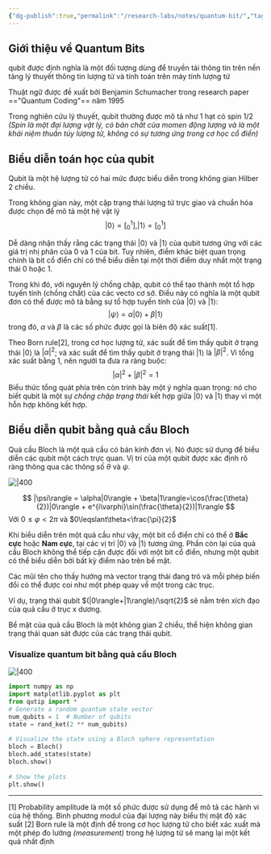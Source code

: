 ```yaml
---
{"dg-publish":true,"permalink":"/research-labs/notes/quantum-bit/","tags":["quantum_computing"]}
---
```


## Giới thiệu về Quantum Bits
qubit được định nghĩa là một đối tượng dùng để truyền tải thông tin trên nền tảng lý thuyết thông tin lượng tử và tính toán trên máy tính lượng tử

Thuật ngữ được đề xuất bởi Benjamin Schumacher trong research paper =="Quantum Coding"== năm 1995

Trong nghiên cứu lý thuyết, qubit thường được mô tả như 1 hạt có spin 1/2 *(Spin là một đại lượng vật lý, có bản chất của momen động lượng và là một khái niệm thuần túy lượng tử, không có sự tương ứng trong cơ học cổ điển)*

## Biểu diễn toán học của qubit
Qubit là một hệ lượng tử có hai mức được biểu diễn trong không gian Hilber 2 chiều. 

Trong không gian này, một cặp trạng thái lượng tử trực giao và chuẩn hóa được chọn để mô tả một hệ vật lý
$$
|0\rangle = [_{0}^{1}\textrm{}] , |1\rangle = [_{0}^{1}\textrm{}]
$$

Dễ dàng nhận thấy rằng các trạng thái $|0\rangle$ và $|1\rangle$ của qubit tương ứng với các giá trị nhị phân của 0 và 1 của bit. Tuy nhiên, điểm khác biệt quan trọng chính là bit cổ điển chỉ có thể biểu diễn tại một thời điểm duy nhất một trạng thái 0 hoặc 1.

Trong khi đó, với nguyên lý chồng chập, qubit có thể tạo thành một tổ hợp tuyến tính (chồng chất) của các vecto cơ sở. Điều này có nghĩa là một qubit đơn có thể được mô tả bằng sự tổ hợp tuyến tính của $|0\rangle$ và $|1\rangle$:
$$
|\psi\rangle = \alpha|0\rangle + \beta|1\rangle
$$
trong đó, $\alpha$ và $\beta$ là các số phức được gọi là biên độ xác suất[1]. 

Theo Born rule[2], trong cơ học lượng tử, xác suất để tìm thấy qubit ở trạng thái $|0\rangle$ là $|\alpha|^2$; và xác suất để tìm thấy qubit ở trạng thái $|1\rangle$ là $|\beta|^2$. Vì tổng xác suất bằng 1, nên người ta đưa ra ràng buộc:
$$
|\alpha|^2 + |\beta|^2 = 1
$$
Biểu thức tổng quát phía trên còn trình bày một ý nghĩa quan trọng: nó cho biết qubit là một sự *chồng chập trạng thái* kết hợp giữa $|0\rangle$ và $|1\rangle$ thay vì một hỗn hợp không kết hợp.

## Biểu diễn qubit bằng quả cầu Bloch
Quả cầu Bloch là một quả cầu có bán kính đơn vị. Nó được sử dụng để biểu diễn các qubit một cách trực quan. Vị trí của một qubit được xác định rõ ràng thông qua các thông số $\theta$ và $\psi$.

![|400](https://i.imgur.com/nP1pyRa.png)


$$
|\psi\rangle = \alpha|0\rangle + \beta|1\rangle=\cos(\frac{\theta}{2})|0\rangle +  e^{i\varphi}\sin(\frac{\theta}{2})|1\rangle 
$$
Với $0\leqslant\varphi <2\pi$ và $0\leqslant\theta<\frac{\pi}{2}$

Khi biểu diễn trên một quả cầu như vậy, một bit cổ điển chỉ có thể ở **Bắc cực** hoặc **Nam cực**, tại các vị trí $|0\rangle$ và $|1\rangle$ tương ứng. Phần còn lại của quả cầu Bloch không thể tiếp cận được đối với một bit cổ điển, nhưng một qubit có thể biểu diễn bởi bất kỳ điểm nào trên bề mặt. 

Các mũi tên cho thấy hướng mà vector trạng thái đang trỏ và mỗi phép biến đổi có thể được coi như một phép quay về một trong các trục.

Ví dụ, trạng thái qubit $(|0\rangle+|1\rangle)/\sqrt{2}$ sẽ nằm trên xích đạo của quả cầu ở trục x dương.

Bề mặt của quả cầu Bloch là một không gian 2 chiều, thể hiện không gian trạng thái quan sát được của các trạng thái qubit.
### Visualize quantum bit bằng quả cầu Bloch

![|400](https://i.imgur.com/c25vZ5V.png)


```python
import numpy as np  
import matplotlib.pyplot as plt  
from qutip import *  
# Generate a random quantum state vector  
num_qubits = 1  # Number of qubits  
state = rand_ket(2 ** num_qubits)  
  
# Visualize the state using a Bloch sphere representation  
bloch = Bloch()  
bloch.add_states(state)  
bloch.show()  
  
# Show the plots  
plt.show()
```

---
[1] Probability amplitude là một số phức được sử dụng để mô tả các hành vi của hệ thống. Bình phương modul của đại lượng này biểu thị mật độ xác suất
[2] Born rule là một định đề trong cơ học lượng tử cho biết xác xuất mà một phép đo lường *(measurement)* trong hệ lượng tử sẽ mang lại một kết quả nhất định

